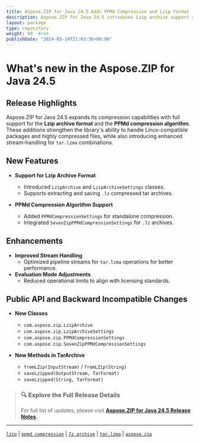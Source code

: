```yaml
---
title: Aspose.ZIP for Java 24.5 Adds PPMd Compression and Lzip Format
description: Aspose.ZIP for Java 24.5 introduces Lzip archive support and PPMd compression method, enhancing compatibility for Linux package formats and high-compression workflows.
layout: package
type: repository
weight: 00	#rem
publishDate: "2024-05-14T21:03:36+00:00"
---
```


# What's new in the Aspose.ZIP for Java 24.5

## Release Highlights

Aspose.ZIP for Java 24.5 expands its compression capabilities with full support for the **Lzip archive format** and the **PPMd compression algorithm**. These additions strengthen the library's ability to handle Linux-compatible packages and highly compressed files, while also introducing enhanced stream-handling for `tar.lzma` combinations.

## New Features

- **Support for Lzip Archive Format**
  - Introduced `LzipArchive` and `LzipArchiveSettings` classes.
  - Supports extracting and saving `.lz` compressed tar archives.

- **PPMd Compression Algorithm Support**
  - Added `PPMdCompressionSettings` for standalone compression.
  - Integrated `SevenZipPPMdCompressionSettings` for `.7z` archives.

## Enhancements

- **Improved Stream Handling**
  - Optimized pipeline streams for `tar.lzma` operations for better performance.
- **Evaluation Mode Adjustments**
  - Reduced operational limits to align with licensing standards.

## Public API and Backward Incompatible Changes

- **New Classes**
  - `com.aspose.zip.LzipArchive`
  - `com.aspose.zip.LzipArchiveSettings`
  - `com.aspose.zip.PPMdCompressionSettings`
  - `com.aspose.zip.SevenZipPPMdCompressionSettings`

- **New Methods in TarArchive**
  - `fromLZip(InputStream)` / `fromLZip(String)`
  - `saveLzipped(OutputStream, TarFormat)`
  - `saveLzipped(String, TarFormat)`

> ### 🔍 Explore the Full Release Details
>
> For full list of updates, please visit **[Aspose.ZIP for Java 24.5 Release Notes](https://releases.aspose.com/zip/java/release-notes/2024/aspose-zip-for-java-24-5-release-notes/).**

---

[`lzip`](https://search.aspose.com/q/lzip.html) | [`ppmd compression`](https://search.aspose.com/q/ppmd-compression.html) | [`7z archive`](https://search.aspose.com/q/7z-archive.html) | [`tar.lzma`](https://search.aspose.com/q/tar.lzma.html) | [`aspose.zip`](https://search.aspose.com/q/aspose.zip.html)
